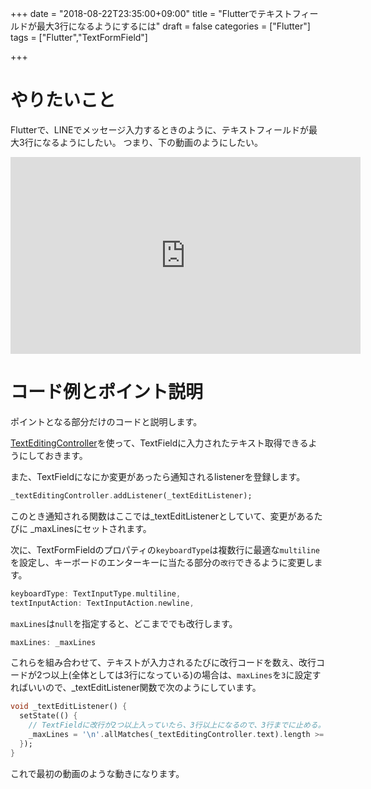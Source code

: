 +++
date = "2018-08-22T23:35:00+09:00"
title = "Flutterでテキストフィールドが最大3行になるようにするには"
draft = false
categories = ["Flutter"]
tags = ["Flutter","TextFormField"]

+++

# やりたいこと
Flutterで、LINEでメッセージ入力するときのように、テキストフィールドが最大3行になるようにしたい。
つまり、下の動画のようにしたい。

<iframe width="560" height="315" src="https://www.youtube.com/embed/ALKp97TTAMM" frameborder="0" allow="autoplay; encrypted-media" allowfullscreen></iframe>


# コード例とポイント説明

ポイントとなる部分だけのコードと説明します。

<script src="https://gist.github.com/kwmt/2cdaebf8ffe8f8453b1e9ea0beca8b34.js"></script>

<a href="https://docs.flutter.io/flutter/widgets/TextEditingController-class.html" target="_blank" >TextEditingController</a>を使って、TextFieldに入力されたテキスト取得できるようにしておきます。

また、TextFieldになにか変更があったら通知されるlistenerを登録します。

```dart
_textEditingController.addListener(_textEditListener);
```

このとき通知される関数はここでは_textEditListenerとしていて、変更があるたびに _maxLinesにセットされます。

次に、TextFormFieldのプロパティの`keyboardType`は複数行に最適な`multiline`を設定し、キーボードのエンターキーに当たる部分の`改行`できるように変更します。

```dart
keyboardType: TextInputType.multiline,
textInputAction: TextInputAction.newline,
```

`maxLines`は`null`を指定すると、どこまででも改行します。

```dart
maxLines: _maxLines
```

これらを組み合わせて、テキストが入力されるたびに改行コードを数え、改行コードが2つ以上(全体としては3行になっている)の場合は、`maxLines`を`3`に設定すればいいので、_textEditListener関数で次のようにしています。

```dart
void _textEditListener() {
  setState(() {
    // TextFieldに改行が2つ以上入っていたら、3行以上になるので、3行までに止める。
    _maxLines = '\n'.allMatches(_textEditingController.text).length >= 2 ? 3 : null;
  });
}
```

これで最初の動画のような動きになります。

